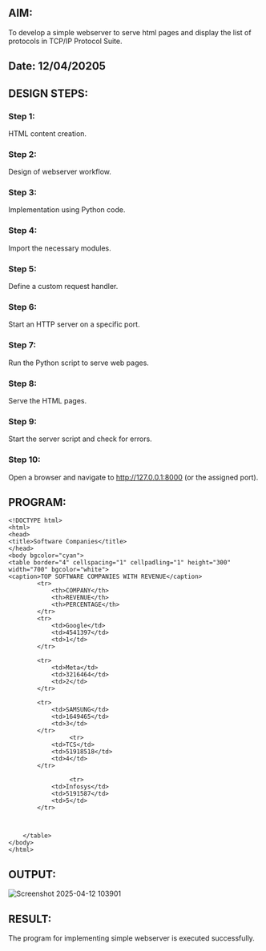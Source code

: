

## AIM:
To develop a simple webserver to serve html pages and display the list of protocols in TCP/IP Protocol Suite.
## Date: 12/04/20205
## DESIGN STEPS:
### Step 1: 
HTML content creation.

### Step 2:
Design of webserver workflow.

### Step 3:
Implementation using Python code.

### Step 4:
Import the necessary modules.

### Step 5:
Define a custom request handler.

### Step 6:
Start an HTTP server on a specific port.

### Step 7:
Run the Python script to serve web pages.

### Step 8:
Serve the HTML pages.

### Step 9:
Start the server script and check for errors.

### Step 10:
Open a browser and navigate to http://127.0.0.1:8000 (or the assigned port).

## PROGRAM:
```
<!DOCTYPE html>
<html>
<head>
<title>Software Companies</title>
</head>
<body bgcolor="cyan">
<table border="4" cellspacing="1" cellpadling="1" height="300" width="700" bgcolor="white">
<caption>TOP SOFTWARE COMPANIES WITH REVENUE</caption>
		<tr>
			<th>COMPANY</th>
			<th>REVENUE</th>
			<th>PERCENTAGE</th>
		</tr>
		<tr>
			<td>Google</td>
			<td>4541397</td>
			<td>1</td>
		</tr>

		<tr>
			<td>Meta</td>
			<td>3216464</td>
			<td>2</td>
		</tr>

		<tr>
			<td>SAMSUNG</td>
			<td>1649465</td>
			<td>3</td>
		</tr>
                 <tr>
			<td>TCS</td>
			<td>51918518</td>
			<td>4</td>
		</tr>

                 <tr>
			<td>Infosys</td>
			<td>5191587</td>
			<td>5</td>
		</tr>



	</table>
</body>
</html>
```

## OUTPUT:


![Screenshot 2025-04-12 103901](https://github.com/user-attachments/assets/c2336fda-58ea-4e6a-9363-75523a6b6b26)

## RESULT:
The program for implementing simple webserver is executed successfully.
